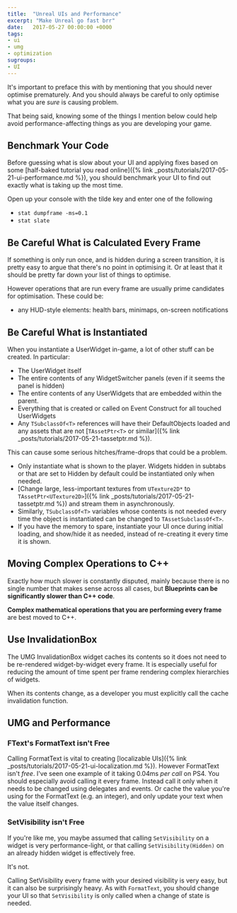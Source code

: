 ```yaml
---
title:  "Unreal UIs and Performance"
excerpt: "Make Unreal go fast brr"
date:   2017-05-27 00:00:00 +0000
tags:
- ui
- umg
- optimization
sugroups:
- UI
---
```


It's important to preface this with by mentioning that you should never
optimise prematurely. And you should always be careful to only optimise what
you are *sure* is causing problem.

That being said, knowing some of the things I mention below could help avoid
performance-affecting things as you are developing your game.

## Benchmark Your Code

Before guessing what is slow about your UI and applying fixes based on some
[half-baked tutorial you read online]({% link _posts/tutorials/2017-05-21-ui-performance.md %}),
you should benchmark your UI to find out exactly what is taking up the most
time.

Open up your console with the tilde key and enter one of the following

* `stat dumpframe -ms=0.1`
* `stat slate`


## Be Careful What is Calculated Every Frame

If something is only run once, and is hidden during a screen transition, it is
pretty easy to argue that there's no point in optimising it. Or at least that
it should be pretty far down your list of things to optimise.

However operations that are run every frame are usually prime candidates for
optimisation. These could be:
- any HUD-style elements: health bars, minimaps, on-screen notifications



## Be Careful What is Instantiated

When you instantiate a UserWidget in-game, a lot of other stuff can be created. In
particular:

* The UserWidget itself
* The entire contents of any WidgetSwitcher panels (even if it seems the panel
  is hidden)
* The entire contents of any UserWidgets that are embedded within the parent.
* Everything that is created or called on Event Construct for all touched UserWidgets
* Any `TSubclassOf<T>` references will have their DefaultObjects loaded and any
  assets that are not [`TAssetPtr<T>` or similar]({% link _posts/tutorials/2017-05-21-tassetptr.md %}).

This can cause some serious hitches/frame-drops that could be a problem.

* Only instantiate what is shown to the player. Widgets hidden in subtabs or
  that are set to Hidden by default could be instantiated only when needed.
* [Change large, less-important textures from `UTexture2D*` to `TAssetPtr<UTexture2D>`]({% link _posts/tutorials/2017-05-21-tassetptr.md %}) and stream them in  asynchronously.
* Similarly, `TSubclassOf<T>` variables whose contents is not needed every time
  the object is instantiated can be changed to `TAssetSubclassOf<T>`.
* If you have the memory to spare, instantiate your UI once during initial
  loading, and show/hide it as needed, instead of re-creating it every time it
  is shown.



## Moving Complex Operations to C++

Exactly how much slower is constantly disputed, mainly because there is no
single number that makes sense across all cases, but **Blueprints can be 
significantly slower than C++ code**.

**Complex mathematical operations that you are performing every frame** are
best moved to C++.



## Use InvalidationBox

The UMG InvalidationBox widget caches its contents so it does not need to be
re-rendered widget-by-widget every frame. It is especially useful for reducing
the amount of time spent per frame rendering complex hierarchies of widgets.

When its contents change, as a developer you must explicitly call the
cache invalidation function.


## UMG and Performance


### FText's FormatText isn't Free

Calling FormatText is vital to creating [localizable UIs]({% link _posts/tutorials/2017-05-21-ui-localization.md %}). However FormatText isn't _free_. I've seen one
example of it taking 0.04ms _per call_ on PS4. You should especially avoid
calling it every frame. Instead call it only when it needs to be changed using
delegates and events. Or cache the value you're using for the FormatText (e.g.
an integer), and only update your text when the value itself changes.


### SetVisibility isn't Free

If you're like me, you maybe assumed that calling `SetVisibility` on a widget is
very performance-light, or that calling `SetVisibility(Hidden)` on an already
hidden widget is effectively free.

It's not.

Calling SetVisibility every frame with your desired visibility is very easy,
but it can also be surprisingly heavy.
As with `FormatText`, you should change your UI so that `SetVisibility` is only
called when a change of state is needed.


